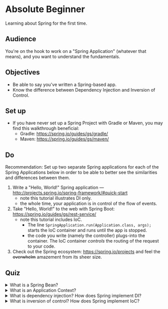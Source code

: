 # Absolute Beginner

Learning about Spring for the first time.

## Audience

You're on the hook to work on a "Spring Application" (whatever that means), and you want to understand the fundamentals.

## Objectives

- Be able to say you've written a Spring-based app.
- Know the difference between Dependency Injection and Inversion of Control.

## Set up

- If you have never set up a Spring Project with Gradle or Maven, you may find this walkthrough beneficial: 
  - Gradle: https://spring.io/guides/gs/gradle/ 
  - Maven: https://spring.io/guides/gs/maven/
  
## Do

Recommendation: Set up two separate Spring applications for each of the Spring Applications below in order to be able to better see the similarities and differences between them. 

1. Write a "Hello, World!" Spring application — http://projects.spring.io/spring-framework/#quick-start
    - note this tutorial illustrates DI only.
    - the whole time, your application is in control of the flow of events.
1. Take "Hello, World!" to the web with Spring Boot: https://spring.io/guides/gs/rest-service/
    - note this tutorial includes IoC.
        - The line `SpringApplication.run(Application.class, args);` starts the IoC container and runs until the app is stopped.
        - the code you write (namely the controller) plugs-into the container.  The IoC container _controls_ the routing of the request to your code.
1. Check out the Spring ecosystem: https://spring.io/projects and feel the ~~overwhelm~~ amazement from its sheer size.

## Quiz

<details> 
  <summary> What is a Spring Bean?  </summary>
   *No one really knows tbh* 
</details>
<details> 
  <summary> What is an Application Context?  </summary>
   *I wish there was an answer. This is an unknowable mystery, like rubix cubes or crosswords* 
</details>
<details> 
  <summary> What is dependency injection?  How does Spring implement DI?  </summary>
   *Really this quiz was a bad idea, I guess it's when you force the program to swallow the dependency by adding it to the constructor*
</details>
<details>
  <summary> What is inversion of control?  How does Spring implement IoC? </summary>
  *It's DI's much prettier - yet sometimes higher maintenance - younger sister*
</details>
